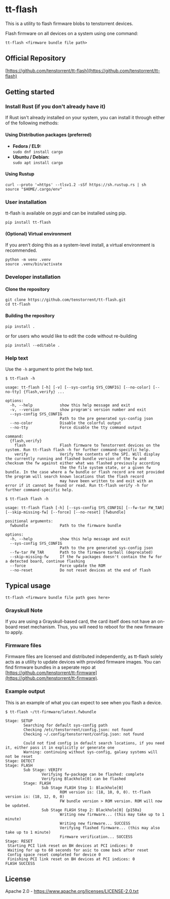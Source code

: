 # tt-flash

This is a utility to flash firmware blobs to tenstorrent devices.

Flash firmware on all devices on a system using one command:

```
tt-flash <firmware bundle file path>
```

## Official Repository

[https://github.com/tenstorrent/tt-flash](https://github.com/tenstorrent/tt-flash)

## Getting started
### Install Rust (if you don't already have it)
If Rust isn't already installed on your system, you can install it through either of the following methods:

#### Using Distribution packages (preferred)
* **Fedora / EL9:** <br/> `sudo dnf install cargo`
* **Ubuntu / Debian:** <br/> `sudo apt install cargo`
#### Using Rustup
```
curl --proto '=https' --tlsv1.2 -sSf https://sh.rustup.rs | sh
source "$HOME/.cargo/env"
```

### User installation
tt-flash is available on pypi and can be installed using pip.

```
pip install tt-flash
```

#### (Optional) Virtual environment

If you aren't doing
this as a system-level install, a virtual environment is recommended.

```
python -m venv .venv
source .venv/bin/activate
```


### Developer installation
#### Clone the repository
```
git clone https://github.com/tenstorrent/tt-flash.git
cd tt-flash
```

#### Building the repository
```
pip install .
```

or for users who would like to edit the code without re-building

```
pip install --editable .
```

### Help text
Use the `-h` argument to print the help text.

```
$ tt-flash -h

usage: tt-flash [-h] [-v] [--sys-config SYS_CONFIG] [--no-color] [--no-tty] {flash,verify} ...

options:
  -h, --help            show this help message and exit
  -v, --version         show program's version number and exit
  --sys-config SYS_CONFIG
                        Path to the pre generated sys-config json
  --no-color            Disable the colorful output
  --no-tty              Force disable the tty command output

command:
  {flash,verify}
    flash               Flash firmware to Tenstorrent devices on the system. Run tt-flash flash -h for further command-specific help.
    verify              Verify the contents of the SPI. Will display the currently running and flashed bundle version of the fw and checksum the fw against either what was flashed previously according
                        the the file system state, or a given fw bundle. In the case where a fw bundle or flash record are not provided the program will search known locations that the flash record
                        may have been written to and exit with an error if it cannot be found or read. Run tt-flash verify -h for further command-specific help.
```

```
$ tt-flash flash -h

usage: tt-flash flash [-h] [--sys-config SYS_CONFIG] [--fw-tar FW_TAR] [--skip-missing-fw] [--force] [--no-reset] [fwbundle]

positional arguments:
  fwbundle              Path to the firmware bundle

options:
  -h, --help            show this help message and exit
  --sys-config SYS_CONFIG
                        Path to the pre generated sys-config json
  --fw-tar FW_TAR       Path to the firmware tarball (deprecated)
  --skip-missing-fw     If the fw packages doesn't contain the fw for a detected board, continue flashing
  --force               Force update the ROM
  --no-reset            Do not reset devices at the end of flash
```

## Typical usage
```
tt-flash <firmware bundle file path goes here>
```

### Grayskull Note
If you are using a Grayskull-based card, the card itself does not have an on-board reset mechanism. Thus, you will need to reboot for the new firmware to apply.

### Firmware files
Firmware files are licensed and distributed independently, as tt-flash solely acts as a utility to update devices with provided firmware images. You can find firmware bundles in a seperate repo at [https://github.com/tenstorrent/tt-firmware](https://github.com/tenstorrent/tt-firmware).

### Example output

This is an example of what you can expect to see when you flash a device.

```
$ tt-flash ~/tt-firmware/latest.fwbundle

Stage: SETUP
        Searching for default sys-config path
        Checking /etc/tenstorrent/config.json: not found
        Checking ~/.config/tenstorrent/config.json: not found

        Could not find config in default search locations, if you need it, either pass it in explicitly or generate one
        Warning: continuing without sys-config, galaxy systems will not be reset
Stage: DETECT
Stage: FLASH
        Sub Stage: VERIFY
                Verifying fw-package can be flashed: complete
                Verifying Blackhole[0] can be flashed
        Stage: FLASH
                Sub Stage FLASH Step 1: Blackhole[0]
                        ROM version is: (18, 10, 0, 0). tt-flash version is: (18, 12, 0, 0)
                        FW bundle version > ROM version. ROM will now be updated.
                Sub Stage FLASH Step 2: Blackhole[0] {p150a}
                        Writing new firmware... (this may take up to 1 minute)
                        Writing new firmware... SUCCESS
                        Verifying flashed firmware... (this may also take up to 1 minute)
                        Firmware verification... SUCCESS
Stage: RESET
 Starting PCI link reset on BH devices at PCI indices: 0 
 Waiting for up to 60 seconds for asic to come back after reset
 Config space reset completed for device 0 
 Finishing PCI link reset on BH devices at PCI indices: 0 
FLASH SUCCESS
```

## License

Apache 2.0 - https://www.apache.org/licenses/LICENSE-2.0.txt
